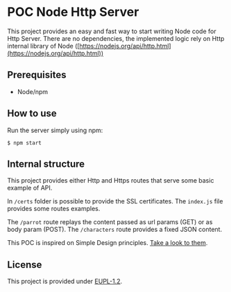 # POC Node Http Server

This project provides an easy and fast way to start writing Node code for Http Server. There are no dependencies, the implemented logic rely on Http internal library of Node ([https://nodejs.org/api/http.html](https://nodejs.org/api/http.html))

## Prerequisites

* Node/npm

## How to use

Run the server simply using npm:

```$ npm start```

## Internal structure

This project provides either Http and Https routes that serve some basic example of API.

In ```/certs``` folder is possible to provide the SSL certificates.
The ```index.js``` file provides some routes examples.

The ```/parrot``` route replays the content passed as url params (GET) or as body param (POST).
The ```/characters``` route provides a fixed JSON content.

This POC is inspired on Simple Design principles. [Take a look to them](https://www.agilealliance.org/glossary/simple-design).

## License

This project is provided under [EUPL-1.2](https://eupl.eu/1.2/en).
